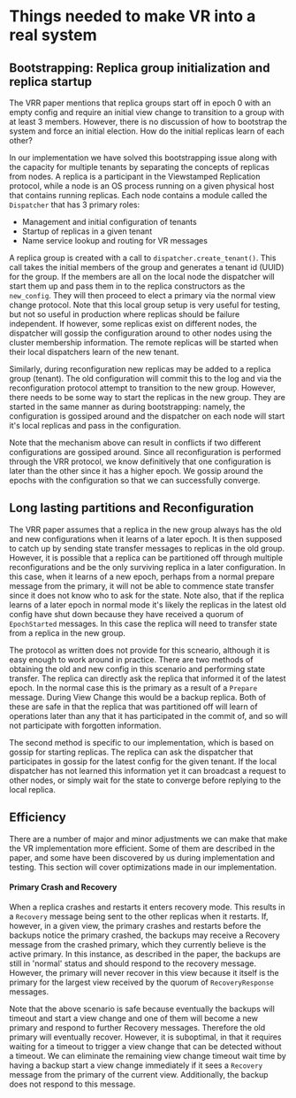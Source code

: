 # Things needed to make VR into a real system

## Bootstrapping: Replica group initialization and replica startup
The VRR paper mentions that replica groups start off in epoch 0 with an empty config and require an
initial view change to transition to a group with at least 3 members. However, there is no
discussion of how to bootstrap the system and force an initial election. How do the initial replicas
learn of each other?

In our implementation we have solved this bootstrapping issue along with the capacity for multiple
tenants by separating the concepts of replicas from nodes. A replica is a participant in the
Viewstamped Replication protocol, while a node is an OS process running on a given physical host
that contains running replicas. Each node contains a module called the `Dispatcher` that has 3
primary roles:

 * Management and initial configuration of tenants
 * Startup of replicas in a given tenant
 * Name service lookup and routing for VR messages

A replica group is created with a call to `dispatcher.create_tenant()`. This call takes the initial
members of the group and generates a tenant id (UUID) for the group. If the members are all on the
local node the dispatcher will start them up and pass them in to the replica constructors as the
`new_config`. They will then proceed to elect a primary via the normal view change protocol. Note
that this local group setup is very useful for testing, but not so useful in production where
replicas should be failure independent. If however, some replicas exist on different nodes, the
dispatcher will gossip the configuration around to other nodes using the cluster membership
information. The remote replicas will be started when their local dispatchers learn of the new
tenant.

Similarly, during reconfiguration new replicas may be added to a replica group (tenant). The old
configuration will commit this to the log and via the reconfiguration protocol attempt to transition
to the new group. However, there needs to be some way to start the replicas in the new group. They
are started in the same manner as during bootstrapping: namely, the configuration is gossiped around
and the dispatcher on each node will start it's local replicas and pass in the configuration.

Note that the mechanism above can result in conflicts if two different configurations are gossiped
around. Since all reconfiguration is performed through the VRR protocol, we know definitively that one
configuration is later than the other since it has a higher epoch. We gossip around the epochs with
the configuration so that we can successfully converge.


## Long lasting partitions and Reconfiguration
The VRR paper assumes that a replica in the new group always has the old and new configurations when
it learns of a later epoch. It is then supposed to catch up by sending state transfer messages to
replicas in the old group. However, it is possible that a replica can be partitioned off through
multiple reconfigurations and be the only surviving replica in a later configuration. In this case,
when it learns of a new epoch, perhaps from a normal prepare message from the primary, it will not
be able to commence state transfer since it does not know who to ask for the state. Note also, that
if the replica learns of a later epoch in normal mode it's likely the replicas in the latest old
config have shut down because they have received a quorum of `EpochStarted` messages. In this case
the replica will need to transfer state from a replica in the new group.

The protocol as written does not provide for this scneario, although it is easy enough to work around in
practice. There are two methods of obtaining the old and new config in this scenario and performing
state transfer. The replica can directly ask the replica that informed it of the latest epoch. In
the normal case this is the primary as a result of a `Prepare` message. During View Change this
would be a backup replica. Both of these are safe in that the replica that was partitioned off will
learn of operations later than any that it has participated in the commit of, and so will not
participate with forgotten information.

The second method is specific to our implementation, which is based on gossip for starting replicas.
The replica can ask the dispatcher that participates in gossip for the latest config for the given
tenant. If the local dispatcher has not learned this information yet it can broadcast a request to
other nodes, or simply wait for the state to converge before replying to the local replica.

## Efficiency
There are a number of major and minor adjustments we can make that make the VR implementation more efficient. Some of them are described in the paper, and some have been discovered by us during implementation and testing. This section will cover optimizations made in our implementation.

#### Primary Crash and Recovery
When a replica crashes and restarts it enters recovery mode. This results in a `Recovery` message being sent to the other replicas when it restarts. If, however, in a given view, the primary crashes and restarts before the backups notice the primary crashed, the backups may receive a Recovery message from the crashed primary, which they currently believe is the active primary. In this instance, as described in the paper, the backups are still in 'normal' status and should respond to the recovery message. However, the primary will never recover in this view because it itself is the primary for the largest view received by the quorum of `RecoveryResponse` messages. 

Note that the above scenario is safe because eventually the backups will timeout and start a view change and one of them will become a new primary and respond to further Recovery messages. Therefore the old primary will eventually recover. However, it is suboptimal, in that it requires waiting for a timeout to trigger a view change that can be detected without a timeout. We can eliminate the remaining view change timeout wait time by having a backup start a view change immediately if it sees a `Recovery` message from the primary of the current view. Additionally, the backup does not respond to this message.
